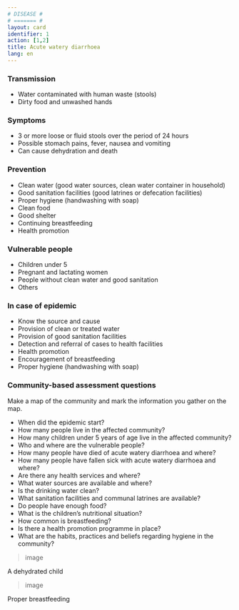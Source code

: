 ```yaml
---
# DISEASE #
# ======= #
layout: card
identifier: 1 
action: [1,2]
title: Acute watery diarrhoea
lang: en
---
```


### Transmission

- Water contaminated with human waste (stools)
- Dirty food and unwashed hands

### Symptoms

- 3 or more loose or fluid stools over the period of 24 hours
- Possible stomach pains, fever, nausea and vomiting
- Can cause dehydration and death

### Prevention

- Clean water (good water sources, clean water container in household)
- Good sanitation facilities (good latrines or defecation facilities)
- Proper hygiene (handwashing with soap)
- Clean food
- Good shelter
- Continuing breastfeeding
- Health promotion

### Vulnerable people

- Children under 5
- Pregnant and lactating women
- People without clean water and good sanitation
- Others

### In case of epidemic

- Know the source and cause
- Provision of clean or treated water
- Provision of good sanitation facilities
- Detection and referral of cases to health facilities
- Health promotion
- Encouragement of breastfeeding
- Proper hygiene (handwashing with soap)

### Community-based assessment questions

Make a map of the community and mark the information you gather on the map.

- When did the epidemic start?
- How many people live in the affected community?
- How many children under 5 years of age live in the affected community?
- Who and where are the vulnerable people?
- How many people have died of acute watery diarrhoea and where?
- How many people have fallen sick with acute watery diarrhoea and where?
- Are there any health services and where?
- What water sources are available and where?
- Is the drinking water clean?
- What sanitation facilities and communal latrines are available?
- Do people have enough food?
- What is the children’s nutritional situation?
- How common is breastfeeding?
- Is there a health promotion programme in place?
- What are the habits, practices and beliefs regarding hygiene in the community?

> image

A dehydrated child

> image

Proper breastfeeding

